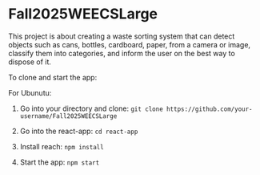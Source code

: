 # Fall2025WEECSLarge
This project is about creating a waste sorting system that can detect objects such as cans, bottles, cardboard, paper, from a camera or image, classify them into categories, and inform the user on the best way to dispose of it.


To clone and start the app:

For Ubunutu:
1. Go into your directory and clone:
`git clone https://github.com/your-username/Fall2025WEECSLarge`

2. Go into the react-app:
`cd react-app`

3. Install reach:
`npm install`

4. Start the app:
`npm start`
